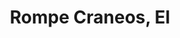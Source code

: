---
title: Rompe Craneos, El
description: Gûl que se dedica a matar a gente yrobarla desde los tejados, muy ágil y fuerte,
---
